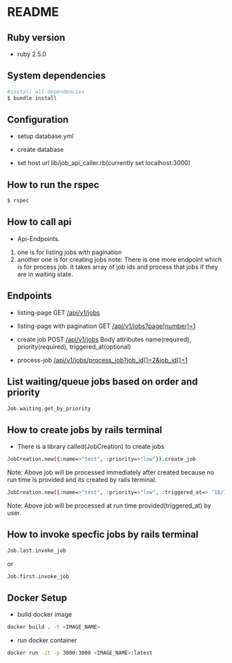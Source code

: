 # README

## Ruby version

- ruby 2.5.0

## System dependencies
```sh
#install all dependencies
$ bundle install
```
## Configuration

- setup database.yml

- create database

- set host url lib/job_api_caller.rb(currently set localhost:3000)

## How to run the rspec
```sh
$ rspec
```

## How to call api
* Api-Endpoints.
1) one is for listing jobs with pagination
2) another one is for creating jobs
note: There is one more endpoint which is for process job. it takes array of job ids and process that jobs if they are in waiting state.

## Endpoints
- listing-page GET [/api/v1/jobs](/api/v1/jobs)
- listing-page with pagination GET [/api/v1/jobs?page[number]=1](/api/v1/jobs?page[number]=1)

- create job POST [/api/v1/jobs](/api/v1/jobs)
 Body attributes name(required), priority(required), triggered_at(optional)

- process-job [/api/v1/jobs/process_job?job_id[]=2&job_id[]=1](/api/v1/jobs/process_job?job_id[]=2&job_id[]=1)

## List waiting/queue jobs based on order and priority
```sh
Job.waiting.get_by_priority
```

## How to create jobs by rails terminal
* There is a library called(JobCreation) to create jobs

```sh
JobCreation.new({:name=>"test", :priority=>"low"}).create_job
```
Note: Above job will be processed immediately after created because no run time is provided and its created by rails terminal.


```sh
JobCreation.new({:name=>"test", :priority=>"low", :triggered_at=> '18/11/2021 07:08'}).create_job
```
Note: Above job will be processed at run time provided(triggered_at) by user.

## How to invoke specfic jobs by rails terminal
```sh
Job.last.invoke_job
```
or
```sh
Job.first.invoke_job
```
## Docker Setup

* build docker image

```sh
docker build . -t <IMAGE_NAME>
```

* run docker container
```sh
docker run -it -p 3000:3000 <IMAGE_NAME>:latest
```